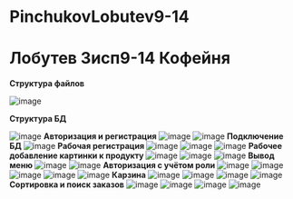# PinchukovLobutev9-14
<h1> Лобутев 3исп9-14 Кофейня</h1>

<b>Структура файлов</b>

![image](https://user-images.githubusercontent.com/114148739/218980949-492869d1-ec15-4da1-bccd-379ee66ccc41.png)

<b>Структура БД </b>

![image](https://user-images.githubusercontent.com/114148739/218981126-d6e1a8f6-83b7-4f98-9ae3-a776f9951fda.png)
<b>Авторизация и регистрация</b>
![image](https://user-images.githubusercontent.com/114148739/218981286-2cd2e5f2-34cb-4c77-bace-f18b7a6090fa.png)
![image](https://user-images.githubusercontent.com/114148739/218981299-0a57f61c-2e58-454a-a627-8c0288194efa.png)
<b>Подключение БД </b>
![image](https://user-images.githubusercontent.com/114148739/218981422-096b7847-d958-4594-a360-d1b527c83d34.png)
<b>Рабочая регистрация </b>
![image](https://user-images.githubusercontent.com/114148739/218982588-b9bd50c4-b802-4578-8f0f-dcad65f6b03c.png)
![image](https://user-images.githubusercontent.com/114148739/218981763-32534c4e-36d3-4b9d-8545-ebdfd2e7863b.png)
![image](https://user-images.githubusercontent.com/114148739/218982702-0307fd88-8d48-405d-944c-070b97c6614e.png)
<b>Рабочее добавление картинки к продукту </b>
![image](https://user-images.githubusercontent.com/114148739/219665455-84beedf3-3d76-4d0e-a456-f3ed589320d5.png)
![image](https://user-images.githubusercontent.com/114148739/219665466-a7388895-9653-45d6-8ac6-3dc1f3d173b5.png)
![image](https://user-images.githubusercontent.com/114148739/219850642-6c514a4f-6f9f-4c30-8714-7670c820285a.png)
<b>Вывод меню</b>
![image](https://user-images.githubusercontent.com/114148739/220130276-8003c58b-8dc1-41c7-9dc7-6b3d055a9b32.png)
![image](https://user-images.githubusercontent.com/114148739/220130281-7ec45dc0-d931-4072-b573-2b7a0a2b5811.png)
<b>Авторизация с учётом роли</b>
![image](https://user-images.githubusercontent.com/114148739/231668202-1cee7d6f-5bcd-4072-81ce-07c54a5e0516.png)
![image](https://user-images.githubusercontent.com/114148739/231668213-96ecef06-7d9e-49b4-b74e-a1122a47b225.png)
![image](https://user-images.githubusercontent.com/114148739/231668225-7a3caaed-9a5b-4575-8493-34d7faf40376.png)
![image](https://user-images.githubusercontent.com/114148739/231668227-c7ad4f12-c93e-4dea-81e5-bfeeb32dfed7.png)
![image](https://user-images.githubusercontent.com/114148739/231668235-8ba53cf4-1d08-4777-b09d-bdd0336ce996.png)
<b>Карзина</b>
![image](https://user-images.githubusercontent.com/114148739/234774520-eba69db1-f4b7-4774-bd63-7f653347309a.png)
![image](https://user-images.githubusercontent.com/114148739/234774531-7b6257da-8b30-4ae5-941b-19ca90b5f02f.png)
![image](https://user-images.githubusercontent.com/114148739/234774539-2fe3ee47-91e9-4e7d-ab26-18847eca80bf.png)
![image](https://user-images.githubusercontent.com/114148739/234774543-16a397db-9a73-4bbb-bc29-03bd25aa0c1b.png)
<b>Сортировка и поиск заказов</b>
![image](https://user-images.githubusercontent.com/114148739/234867685-29fae965-b3ac-4d1d-b9b3-a84575e86cc0.png)
![image](https://user-images.githubusercontent.com/114148739/234867688-77e3f366-d286-4b98-8a72-900f33ec20ca.png)
![image](https://user-images.githubusercontent.com/114148739/234867692-fa794a7e-b050-4a6f-b2fd-b7a0d95a3da4.png)
![image](https://user-images.githubusercontent.com/114148739/234867696-73def325-7d41-410d-af6e-8c09503d6746.png)
